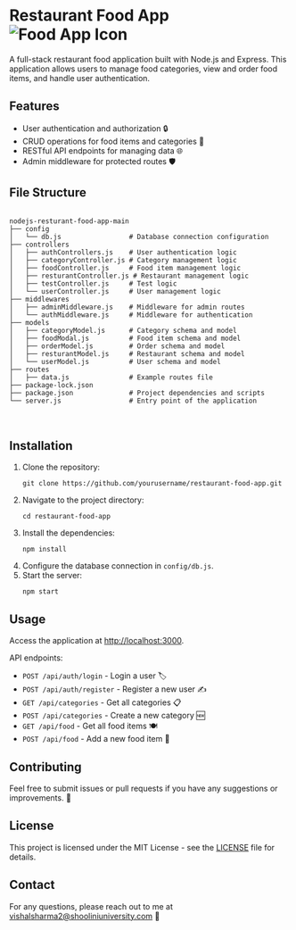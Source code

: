 
<h1>Restaurant Food App <img src="https://via.placeholder.com/30x30?text=🍽️" alt="Food App Icon"></h1>

<p>A full-stack restaurant food application built with Node.js and Express. This application allows users to manage food categories, view and order food items, and handle user authentication.</p>

<h2>Features</h2>
    <ul>
        <li>User authentication and authorization 🔒</li>
        <li>CRUD operations for food items and categories 🍲</li>
        <li>RESTful API endpoints for managing data 🌐</li>
        <li>Admin middleware for protected routes 🛡️</li>
    </ul>

<h2>File Structure</h2>
    <pre>
<code>
nodejs-resturant-food-app-main
├── config
│   └── db.js                 # Database connection configuration
├── controllers
│   ├── authControllers.js    # User authentication logic
│   ├── categoryController.js # Category management logic
│   ├── foodController.js     # Food item management logic
│   ├── resturantController.js # Restaurant management logic
│   ├── testController.js     # Test logic
│   └── userController.js     # User management logic
├── middlewares
│   ├── adminMiddleware.js    # Middleware for admin routes
│   └── authMiddleware.js     # Middleware for authentication
├── models
│   ├── categoryModel.js      # Category schema and model
│   ├── foodModal.js          # Food item schema and model
│   ├── orderModel.js         # Order schema and model
│   ├── resturantModel.js     # Restaurant schema and model
│   └── userModel.js          # User schema and model
├── routes
│   ├── data.js               # Example routes file
├── package-lock.json
├── package.json              # Project dependencies and scripts
└── server.js                 # Entry point of the application
</code>
    </pre>

<h2>Installation</h2>
    <ol>
        <li>Clone the repository:</li>
        <pre><code>git clone https://github.com/yourusername/restaurant-food-app.git</code></pre>

<li>Navigate to the project directory:</li>
     <pre><code>cd restaurant-food-app</code></pre>

<li>Install the dependencies:</li>
        <pre><code>npm install</code></pre>

<li>Configure the database connection in <code>config/db.js</code>.</li>

<li>Start the server:</li>
        <pre><code>npm start</code></pre>
    </ol>

<h2>Usage</h2>
    <p>Access the application at <a href="http://localhost:3000">http://localhost:3000</a>.</p>
    <p>API endpoints:</p>
    <ul>
        <li><code>POST /api/auth/login</code> - Login a user 🏷️</li>
        <li><code>POST /api/auth/register</code> - Register a new user ✍️</li>
        <li><code>GET /api/categories</code> - Get all categories 📋</li>
        <li><code>POST /api/categories</code> - Create a new category 🆕</li>
        <li><code>GET /api/food</code> - Get all food items 🍽️</li>
        <li><code>POST /api/food</code> - Add a new food item 🍲</li>
    </ul>

<h2>Contributing</h2>
    <p>Feel free to submit issues or pull requests if you have any suggestions or improvements. 🤝</p>

<h2>License</h2>
    <p>This project is licensed under the MIT License - see the <a href="LICENSE">LICENSE</a> file for details.</p>

<h2>Contact</h2>
    <p>For any questions, please reach out to me at <a href="mailto:vishalsharma2@shooliniuniversity.com">vishalsharma2@shooliniuniversity.com</a> 📧</p>
</body>
</html>
